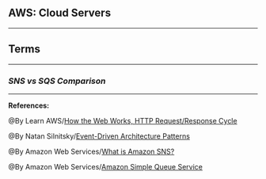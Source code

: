 ## **AWS: Cloud Servers**



-----------------------------------------------


## **Terms**


-----------------------------------------------

### ***SNS vs SQS Comparison***


-------------------------------------------------------------


**References:**

@By Learn AWS/[How the Web Works, HTTP Request/Response Cycle](https://backend.turing.edu/module2/lessons/how_the_web_works_http) 

@By Natan Silnitsky/[Event-Driven Architecture Patterns](https://medium.com/wix-engineering/6-event-driven-architecture-patterns-part-1-93758b253f47)

@By Amazon Web Services/[What is Amazon SNS?](https://docs.aws.amazon.com/sns/latest/dg/welcome.html)

@By  Amazon Web Services/[Amazon Simple Queue Service](https://aws.amazon.com/sqs/)